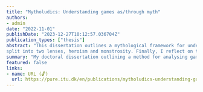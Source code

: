 ```yaml
---
title: "Mytholudics: Understanding games as/through myth"
authors:
- admin
date: "2022-11-01"
publishDate: "2023-12-27T10:12:57.036704Z"
publication_types: ["thesis"]
abstract: "This dissertation outlines a mythological framework for understanding how games produce meaning. The central question is, how does a mythological approach help to understand the way games make meaning? I first theorise mythology as it applies to games and play. This is expressed through a cycle showing how mythology is embedded into the production of games as well as how it impacts the playing and interpretation of games. This is then operationalised as a method for the analysis of games. I call my theorisation and analytical approach mytholudics. With this established, I apply mytholudics in ten analyses of individual games or game series,
split into two lenses, heroism and monstrosity. Finally, I reflect on these analyses and on mytholudics as an approach. Mythology here is understood primarily from two theoretical perspectives: Roland Barthes’ theory outlined in Mythologies (1972/2009) and Frog’s (2015, 2021a) understanding of mythology in cultural practice and discourse from a folklore studies perspective. The Barthesian approach establishes myth as a mode of expression rather than as an object, a mode that is therefore prevalent in all forms of media and meaning-making. This mode of expression has naturalisation as a key feature, by which the arbitrariness of second-order signification is masked. Otherwise arbitrary relations between things are made to seem obvious and natural. Frog’s mythic discourse approach understands mythology as “constituted of signs that are emotionally invested by people within a society as models for knowing the world” (2021a, p. 161). Frog outlines mythic discourse analysis as a method which focuses on the comparison of mythic discourse over time and across cultures.  Barthes and Frog broadly share an understanding of mythology as a particular way of communicating an understanding of the world through discourse. From this perspective, mythology is not limited to any genre, medium or cultural context. It can include phenomena as diverse as systems, rules, customs, behaviours, rituals, stories, characters, events, social roles, motifs, spatial configurations, and so on. What is important is how these elements are placed in relation to one another. This stands in contrast to certain understandings of myth which may position it as a narrative genre or a socioreligious function of ‘primitive’ societies. Games consist of the same diverse elements arranged in comparable configurations, and so this perspective highlights the otherwise hidden parallels between mythology and games. Therefore, a mythological approach can help us to understand the game as an organising structure in which different and diverse elements are put into relation with one another in order to produce meaning. To develop this framework, I argue for analysing games as and through myth. Games as myth means viewing the game as an organising structure that works analogously to mythology. Elements are constructed and put into relation with one another within a gameworld, which the player then plays in and interprets. Games through myth means seeing games as embedded within cultural contexts. The cultural context of development affects the mythologies that can be seen to influence the construction of the game, while the cultural context of the player affects how they relate to and interact with the game and the mythologies channelled through it. With the theorisation and methodology laid out, I exemplify the mytholudic approach by applying it to ten analyses of individual games or game series, split into two chapters of five analyses each. The first considers the games through the lens of heroism, defined as the positive mythologisation of an individual. To help with comparison and understanding, I outline a number of hero-types, broad categories based on different rhetorics of heroism. These include the hero-victim, the hero-sceptic, the preordained hero and the unsung hero. The examples analysed are the Call of Duty series (2003–2022), The Elder Scrolls V: Skyrim (Bethesda Game Studios, 2011), the Assassin’s Creed series (2007–2022), Heaven’s Vault (Inkle, 2019) and Horizon Zero Dawn (Guerrilla Games, 2017). The second considers the games through the lens of monstrosity, defined broadly as a form of negative mythologisation of an entity. Like with heroes, I outline a number of monster-types based on where their monstrosity is said to come from. These are the monster from within, the monster from without, the artificial monster and the monster of nature. The game examples are Doom (id Software, 1993a), the Pokémon series (Game Freak, 1996–2022), Hellblade: Senua’s Sacrifice (Ninja Theory, 2017), Ghost of Tsushima (Sucker Punch Productions, 2020a) and The Witcher series (CD Projekt Red, 2007–2016). Finally, I synthesise these two lenses in a chapter reflecting on the hero- and monster-types, all ten analyses and the mytholudic approach in general. I argue that a mytholudic approach helps us to understand how games make meaning because it focuses on the naturalised and hidden premises that go into the construction of games as organising structures. By analysing the underpinnings of those organising structures, we can outline the model for understanding the world that is virtually instantiated and how they are influenced by, influence and relate to models for understanding the world—mythologies—in the real world."
summary: "My doctoral dissertation outlining a method for analysing games through a lens of myth called mytholudics."
featured: false
links:
- name: URL (🔓)
  url: https://pure.itu.dk/en/publications/mytholudics-understanding-games-asthrough-myth
---
```

